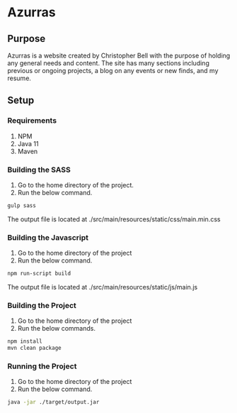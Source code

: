 # Azurras

## Purpose

Azurras is a website created by Christopher Bell with the purpose of holding any general needs and content. The site has many sections including previous or ongoing projects, a blog on any events or new finds, and my resume.

## Setup

### Requirements

1. NPM
1. Java 11
1. Maven

### Building the SASS

1. Go to the home directory of the project.
1. Run the below command.

```bash
gulp sass
```

The output file is located at ./src/main/resources/static/css/main.min.css

### Building the Javascript

1. Go to the home directory of the project
1. Run the below command.

```bash
npm run-script build
```
The output file is located at ./src/main/resources/static/js/main.js

### Building the Project

1. Go to the home directory of the project
1. Run the below commands.

```bash
npm install
mvn clean package
```

### Running the Project

1. Go to the home directory of the project
1. Run the below command.

```bash
java -jar ./target/output.jar
```






